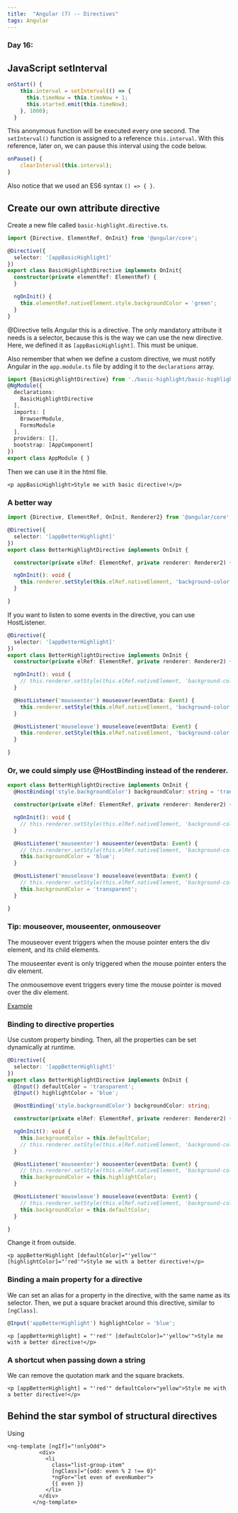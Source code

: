 ```yaml
---
title:  "Angular (7) -- Directives"
tags: Angular
---
```


### Day 16: 

## JavaScript setInterval

```javascript 1.8
onStart() {
    this.interval = setInterval(() => {
      this.timeNow = this.timeNow + 1;
      this.started.emit(this.timeNow);
    }, 1000);
  }
```

This anonymous function will be executed every one second. The `setInterval()` function is assigned to a reference 
`this.interval`. With this reference, later on, we can pause this interval using the code below.

```javascript 1.8
onPause() {
    clearInterval(this.interval);
}
```

Also notice that we used an ES6 syntax `() => { }`.

## Create our own attribute directive

Create a new file called `basic-highlight.directive.ts`. 

```typescript
import {Directive, ElementRef, OnInit} from '@angular/core';

@Directive({
  selector: '[appBasicHighlight]'
})
export class BasicHighlightDirective implements OnInit{
  constructor(private elementRef: ElementRef) {
  }

  ngOnInit() {
    this.elementRef.nativeElement.style.backgroundColor = 'green';
  }
}
```

@Directive tells Angular this is a directive. The only mandatory attribute it needs is a selector, because this is 
the way we can use the new directive. Here, we defined it as `[appBasicHighlight]`. This must be unique.

Also remember that when we define a custom directive, we must notify Angular in the `app.module.ts` file by adding it
 to the `declarations` array.

```typescript
import {BasicHighlightDirective} from './basic-highlight/basic-highlight.directive';
@NgModule({
  declarations: 
    BasicHighlightDirective
  ],
  imports: [
    BrowserModule,
    FormsModule
  ],
  providers: [],
  bootstrap: [AppComponent]
})
export class AppModule { }
```

Then we can use it in the html file.

```angular2html
<p appBasicHighlight>Style me with basic directive!</p>
```


### A better way

```typescript
import {Directive, ElementRef, OnInit, Renderer2} from '@angular/core';

@Directive({
  selector: '[appBetterHighlight]'
})
export class BetterHighlightDirective implements OnInit {

  constructor(private elRef: ElementRef, private renderer: Renderer2) { }

  ngOnInit(): void {
    this.renderer.setStyle(this.elRef.nativeElement, 'background-color', 'blue');
  }

}
```

If you want to listen to some events in the directive, you can use HostListener.

```typescript
@Directive({
  selector: '[appBetterHighlight]'
})
export class BetterHighlightDirective implements OnInit {
  constructor(private elRef: ElementRef, private renderer: Renderer2) { }

  ngOnInit(): void {
    // this.renderer.setStyle(this.elRef.nativeElement, 'background-color', 'blue');
  }

  @HostListener('mouseenter') mouseover(eventData: Event) {
    this.renderer.setStyle(this.elRef.nativeElement, 'background-color', 'blue');
  }

  @HostListener('mouseleave') mouseleave(eventData: Event) {
    this.renderer.setStyle(this.elRef.nativeElement, 'background-color', 'transparent');
  }

}
```

### Or, we could simply use @HostBinding instead of the renderer.

```typescript
export class BetterHighlightDirective implements OnInit {
  @HostBinding('style.backgroundColor') backgroundColor: string = 'transparent';

  constructor(private elRef: ElementRef, private renderer: Renderer2) { }

  ngOnInit(): void {
    // this.renderer.setStyle(this.elRef.nativeElement, 'background-color', 'blue');
  }

  @HostListener('mouseenter') mouseenter(eventData: Event) {
    // this.renderer.setStyle(this.elRef.nativeElement, 'background-color', 'blue');
    this.backgroundColor = 'blue';
  }

  @HostListener('mouseleave') mouseleave(eventData: Event) {
    // this.renderer.setStyle(this.elRef.nativeElement, 'background-color', 'transparent');
    this.backgroundColor = 'transparent';
  }

}
```

### Tip: mouseover, mouseenter, onmouseover

The mouseover event triggers when the mouse pointer enters the div element, and its child elements.

The mouseenter event is only triggered when the mouse pointer enters the div element.

The onmousemove event triggers every time the mouse pointer is moved over the div element.

[Example](https://www.w3schools.com/jquery/tryit.asp?filename=tryjquery_event_mouseenter_mouseover)

### Binding to directive properties

Use custom property binding. Then, all the properties can be set dynamically at runtime.

```typescript
@Directive({
  selector: '[appBetterHighlight]'
})
export class BetterHighlightDirective implements OnInit {
  @Input() defaultColor = 'transparent';
  @Input() highlightColor = 'blue';

  @HostBinding('style.backgroundColor') backgroundColor: string;

  constructor(private elRef: ElementRef, private renderer: Renderer2) { }

  ngOnInit(): void {
    this.backgroundColor = this.defaultColor;
    // this.renderer.setStyle(this.elRef.nativeElement, 'background-color', 'blue');
  }

  @HostListener('mouseenter') mouseenter(eventData: Event) {
    // this.renderer.setStyle(this.elRef.nativeElement, 'background-color', 'blue');
    this.backgroundColor = this.highlightColor;
  }

  @HostListener('mouseleave') mouseleave(eventData: Event) {
    // this.renderer.setStyle(this.elRef.nativeElement, 'background-color', 'transparent');
    this.backgroundColor = this.defaultColor;
  }

}

```

Change it from outside.

```angular2html
<p appBetterHighlight [defaultColor]="'yellow'" [highlightColor]="'red'">Style me with a better directive!</p>
```

### Binding a main property for a directive

We can set an alias for a property in the directive, with the same name as its selector. Then, we put a square 
bracket around this directive, similar to `[ngClass]`.

```typescript
@Input('appBetterHighlight') highlightColor = 'blue';
```

```angular2html
<p [appBetterHighlight] = "'red'" [defaultColor]="'yellow'">Style me with a better directive!</p>
```

### A shortcut when passing down a string

We can remove the quotation mark and the square brackets.

```angular2html
<p [appBetterHighlight] = "'red'" defaultColor="yellow">Style me with a better directive!</p>
```

## Behind the star symbol of structural directives

Using <ng-template>

```angular2html
<ng-template [ngIf]="!onlyOdd">
          <div>
            <li
              class="list-group-item"
              [ngClass]="{odd: even % 2 !== 0}"
              *ngFor="let even of evenNumber">
              {{ even }}
            </li>
          </div>
        </ng-template>
```





